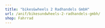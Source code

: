 ```yaml
---
title: "bikes&wheels 2 Radhandels GmbH"
url: /anif/bikesundwheels-2-radhandels-gmbh/
shop: Fahrrad
---
```

